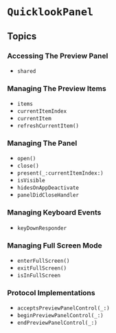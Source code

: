 # ``QuicklookPanel``

## Topics

### Accessing The Preview Panel

- ``shared``

### Managing The Preview Items

- ``items``
- ``currentItemIndex``
- ``currentItem``
- ``refreshCurrentItem()``

### Managing The Panel

- ``open()``
- ``close()``
- ``present(_:currentItemIndex:)``
- ``isVisible``
- ``hidesOnAppDeactivate``
- ``panelDidCloseHandler``


### Managing Keyboard Events

- ``keyDownResponder``

### Managing Full Screen Mode

- ``enterFullScreen()``
- ``exitFullScreen()``
- ``isInFullScreen``

### Protocol Implementations

- ``acceptsPreviewPanelControl(_:)``
- ``beginPreviewPanelControl(_:)``
- ``endPreviewPanelControl(_:)``
